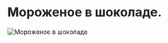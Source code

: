 # Мороженое в шоколаде.
![Мороженое в шоколаде](/images/Kulinar/IceCream/ice-cream-chokolad.jpg 'Мороженое в шоколаде')
